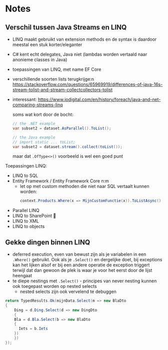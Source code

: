 # Notes

## Verschil tussen Java Streams en LINQ

- LINQ maakt gebruikt van extension methods en de syntax is daardoor meestal een stuk korter/eleganter
- C# kent echt delegates, Java niet (lambdas worden vertaald naar anonieme classes in Java)
- toepassingen van LINQ, met name EF Core
- verschillende soorten lists terugkrijge:n https://stackoverflow.com/questions/65969919/differences-of-java-16s-stream-tolist-and-stream-collectcollectors-tolist
- interessant: https://www.iodigital.com/en/history/foreach/java-and-net-comparing-streams-linq

  soms wat kort door de bocht:

  ```cs
  // the .NET example
  var subset2 = dataset.AsParallel().ToList();
  ```
  ```java
  // the Java example
  // import static ... toList;
  var subset2 = dataset.stream().collect(toList());
  ```
  maar dat `.OfType<>()` voorbeeld is wel een goed punt

Toepassingen LINQ:
- LINQ to SQL
- Entity Framework / Entity Framework Core  n:m
  - let op met custom methoden die niet naar SQL vertaalt kunnen worden:
    ```cs
    context.Products.Where(x => MijnCustomFunctie(x)).ToListAsync()
    ```
- Parallel LINQ
- LINQ to SharePoint 🤢
- LINQ to XML
- LINQ to objects


## Gekke dingen binnen LINQ

- deferred execution, even van bewust zijn als je variabelen in een `.Where()` gebruikt. Ook als je `.Select()` en dergelijke doet, bij exceptions kan het lijken alsof er bij een andere operatie de exception triggert terwijl dat dan gewoon de plek is waar je voor het eerst door de lijst heengaat
- te diepe nestings met `.Select()` - principes van never nesting kunnen ook toegepast worden op nested selects
  - nested selects zijn ook vervelend te debuggen

```cs
return TypedResults.Ok(mijnData.Select(m => new BlaDto
{
	Ding = d.Ding.Select(d => new DingDto
	{
    Bla = d.Bla.Select(b => new BlaDto
    {
      Iets = b.Iets
    })
	})
});
```
